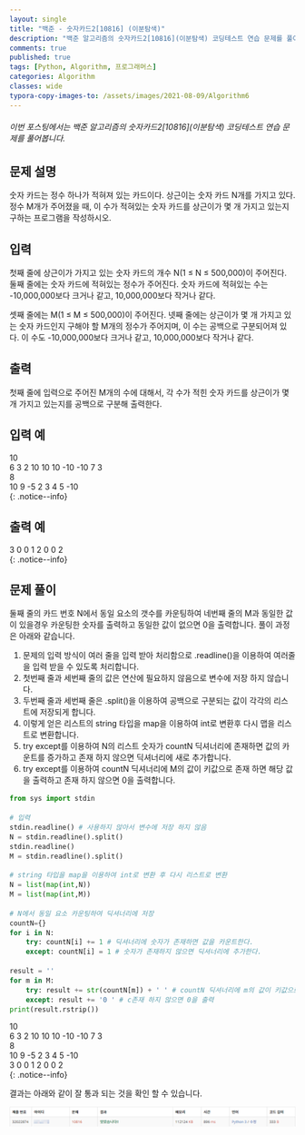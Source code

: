 ```yaml
---
layout: single
title: "백준 - 숫자카드2[10816] (이분탐색)"
description: "백준 알고리즘의 숫자카드2[10816](이분탐색) 코딩테스트 연습 문제를 풀어봅니다."
comments: true
published: true
tags: [Python, Algorithm, 프로그래머스]
categories: Algorithm
classes: wide
typora-copy-images-to: /assets/images/2021-08-09/Algorithm6
---
```


###### 이번 포스팅에서는 백준 알고리즘의 숫자카드2\[10816\](이분탐색) 코딩테스트 연습 문제를 풀어봅니다.

## 문제 설명
숫자 카드는 정수 하나가 적혀져 있는 카드이다. 상근이는 숫자 카드 N개를 가지고 있다. 정수 M개가 주어졌을 때, 이 수가 적혀있는 숫자 카드를 상근이가 몇 개 가지고 있는지 구하는 프로그램을 작성하시오.<br>

## 입력
첫째 줄에 상근이가 가지고 있는 숫자 카드의 개수 N(1 ≤ N ≤ 500,000)이 주어진다. 둘째 줄에는 숫자 카드에 적혀있는 정수가 주어진다. 숫자 카드에 적혀있는 수는 -10,000,000보다 크거나 같고, 10,000,000보다 작거나 같다.<br>

셋째 줄에는 M(1 ≤ M ≤ 500,000)이 주어진다. 넷째 줄에는 상근이가 몇 개 가지고 있는 숫자 카드인지 구해야 할 M개의 정수가 주어지며, 이 수는 공백으로 구분되어져 있다. 이 수도 -10,000,000보다 크거나 같고, 10,000,000보다 작거나 같다.<br>

## 출력
첫째 줄에 입력으로 주어진 M개의 수에 대해서, 각 수가 적힌 숫자 카드를 상근이가 몇 개 가지고 있는지를 공백으로 구분해 출력한다.<br>

## 입력 예
10<br>
6 3 2 10 10 10 -10 -10 7 3<br>
8<br>
10 9 -5 2 3 4 5 -10<br>
{: .notice--info}

## 출력 예
3 0 0 1 2 0 0 2<br>
{: .notice--info}

## 문제 풀이
둘째 줄의 카드 번호 N에서 동일 요소의 갯수를 카운팅하여 네번째 줄의 M과 동일한 값이 있을경우 카운팅한 숫자를 출력하고 동일한 값이 없으면 0을 출력합니다. 풀이 과정은 아래와 같습니다.<br>
1. 문제의 입력 방식이 여러 줄을 입력 받아 처리함으로 .readline()을 이용하여 여러줄을 입력 받을 수 있도록 처리합니다.
2. 첫번째 줄과 세번째 줄의 값은 연산에 필요하지 않음으로 변수에 저장 하지 않습니다.
3. 두번째 줄과 세번째 줄은 .split()을 이용하여 공백으로 구분되는 값이 각각의 리스트에 저장되게 합니다.
4. 이렇게 얻은 리스트의 string 타입을 map을 이용하여 int로 변환후 다시 맵을 리스트로 변환합니다.
5. try except를 이용하여 N의 리스트 숫자가 countN 딕셔너리에 존재하면 값의 카운트를 증가하고 존재 하지 않으면 딕셔너리에 새로 추가합니다.
6. try except를 이용하여 countN 딕셔너리에 M의 값이 키값으로 존재 하면 해당 값을 출력하고 존재 하지 않으면 0을 출력합니다.


```python
from sys import stdin

# 입력
stdin.readline() # 사용하지 않아서 변수에 저장 하지 않음
N = stdin.readline().split()
stdin.readline()
M = stdin.readline().split()

# string 타입을 map을 이용하여 int로 변환 후 다시 리스트로 변환
N = list(map(int,N))
M = list(map(int,M))

# N에서 동일 요소 카운팅하여 딕셔너리에 저장
countN={}
for i in N:
    try: countN[i] += 1 # 딕셔너리에 숫자가 존재하면 값을 카운트한다.
    except: countN[i] = 1 # 숫자가 존재하지 않으면 딕셔너리에 추가한다.

result = ''
for m in M:
    try: result += str(countN[m]) + ' ' # countN 딕셔너리에 m의 값이 키값으로 존재 하면 해당 값을 출력
    except: result += '0 ' # c존재 하지 않으면 0을 출력
print(result.rstrip())
```

10<br>
6 3 2 10 10 10 -10 -10 7 3<br>
8<br>
10 9 -5 2 3 4 5 -10<br>
3 0 0 1 2 0 0 2<br>
{: .notice--info}

결과는 아래와 같이 잘 통과 되는 것을 확인 할 수 있습니다.
<center>
<img src="/assets/images/2021-08-09/Algorithm6/1.png" alt="1"/>
</center>
